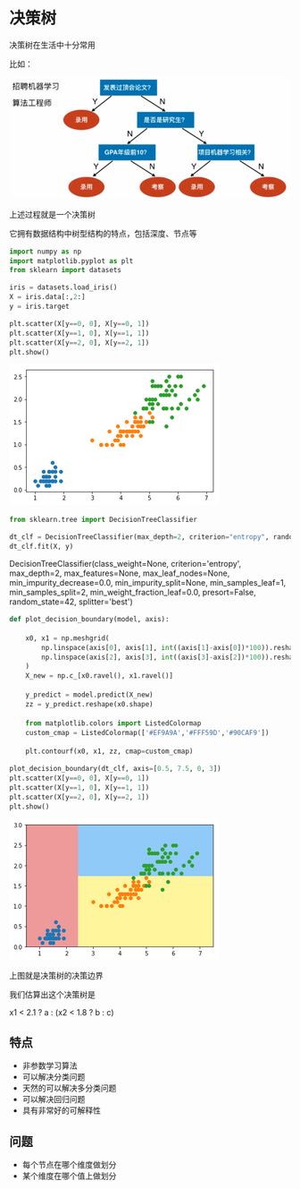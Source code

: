 
# 决策树

决策树在生活中十分常用

比如：

![decision tree](..\assets\img\DecisionTree\26C705C2-6E92-4300-B111-D0EC9FFE873B.png)

上述过程就是一个决策树

它拥有数据结构中树型结构的特点，包括深度、节点等

```python
import numpy as np
import matplotlib.pyplot as plt
from sklearn import datasets
```

```python
iris = datasets.load_iris()
X = iris.data[:,2:]
y = iris.target
```

```python
plt.scatter(X[y==0, 0], X[y==0, 1])
plt.scatter(X[y==1, 0], X[y==1, 1])
plt.scatter(X[y==2, 0], X[y==2, 1])
plt.show()
```

![png](..\assets\img\DecisionTree\1_output_3_0.png)

```python
from sklearn.tree import DecisionTreeClassifier
```

```python
dt_clf = DecisionTreeClassifier(max_depth=2, criterion="entropy", random_state=42)
dt_clf.fit(X, y)
```

DecisionTreeClassifier(class_weight=None, criterion='entropy', max_depth=2,
                max_features=None, max_leaf_nodes=None,
                min_impurity_decrease=0.0, min_impurity_split=None,
                min_samples_leaf=1, min_samples_split=2,
                min_weight_fraction_leaf=0.0, presort=False, random_state=42,
                splitter='best')

```python
def plot_decision_boundary(model, axis):

    x0, x1 = np.meshgrid(
        np.linspace(axis[0], axis[1], int((axis[1]-axis[0])*100)).reshape(-1, 1),
        np.linspace(axis[2], axis[3], int((axis[3]-axis[2])*100)).reshape(-1, 1),
    )
    X_new = np.c_[x0.ravel(), x1.ravel()]

    y_predict = model.predict(X_new)
    zz = y_predict.reshape(x0.shape)

    from matplotlib.colors import ListedColormap
    custom_cmap = ListedColormap(['#EF9A9A','#FFF59D','#90CAF9'])

    plt.contourf(x0, x1, zz, cmap=custom_cmap)
```

```python
plot_decision_boundary(dt_clf, axis=[0.5, 7.5, 0, 3])
plt.scatter(X[y==0, 0], X[y==0, 1])
plt.scatter(X[y==1, 0], X[y==1, 1])
plt.scatter(X[y==2, 0], X[y==2, 1])
plt.show()
```

![png](..\assets\img\DecisionTree\1_output_7_0.png)

上图就是决策树的决策边界

我们估算出这个决策树是

x1 < 2.1 ? a : (x2 < 1.8 ? b : c)

## 特点

- 非参数学习算法
- 可以解决分类问题
- 天然的可以解决多分类问题
- 可以解决回归问题
- 具有非常好的可解释性

## 问题

- 每个节点在哪个维度做划分
- 某个维度在哪个值上做划分
